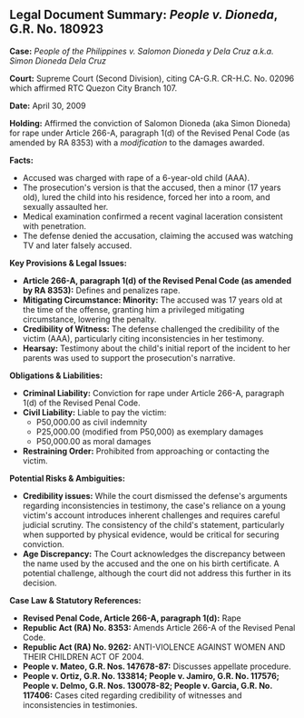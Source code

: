 ## Legal Document Summary: *People v. Dioneda*, G.R. No. 180923

**Case:** *People of the Philippines v. Salomon Dioneda y Dela Cruz a.k.a. Simon Dioneda Dela Cruz*

**Court:** Supreme Court (Second Division), citing CA-G.R. CR-H.C. No. 02096 which affirmed RTC Quezon City Branch 107.

**Date:** April 30, 2009

**Holding:** Affirmed the conviction of Salomon Dioneda (aka Simon Dioneda) for rape under Article 266-A, paragraph 1(d) of the Revised Penal Code (as amended by RA 8353) with a *modification* to the damages awarded.

**Facts:**
*   Accused was charged with rape of a 6-year-old child (AAA).
*   The prosecution's version is that the accused, then a minor (17 years old), lured the child into his residence, forced her into a room, and sexually assaulted her.
*   Medical examination confirmed a recent vaginal laceration consistent with penetration.
*   The defense denied the accusation, claiming the accused was watching TV and later falsely accused.

**Key Provisions & Legal Issues:**

*   **Article 266-A, paragraph 1(d) of the Revised Penal Code (as amended by RA 8353):** Defines and penalizes rape.
*   **Mitigating Circumstance: Minority:** The accused was 17 years old at the time of the offense, granting him a privileged mitigating circumstance, lowering the penalty.
*   **Credibility of Witness:**  The defense challenged the credibility of the victim (AAA), particularly citing inconsistencies in her testimony.
*   **Hearsay:** Testimony about the child's initial report of the incident to her parents was used to support the prosecution's narrative.

**Obligations & Liabilities:**

*   **Criminal Liability:** Conviction for rape under Article 266-A, paragraph 1(d) of the Revised Penal Code.
*   **Civil Liability:** Liable to pay the victim:
    *   P50,000.00 as civil indemnity
    *   P25,000.00 (modified from P50,000) as exemplary damages
    *   P50,000.00 as moral damages
*   **Restraining Order:** Prohibited from approaching or contacting the victim.

**Potential Risks & Ambiguities:**

*   **Credibility issues:** While the court dismissed the defense's arguments regarding inconsistencies in testimony, the case's reliance on a young victim's account introduces inherent challenges and requires careful judicial scrutiny. The consistency of the child's statement, particularly when supported by physical evidence, would be critical for securing conviction.
*   **Age Discrepancy:** The Court acknowledges the discrepancy between the name used by the accused and the one on his birth certificate. A potential challenge, although the court did not address this further in its decision.

**Case Law & Statutory References:**

*   **Revised Penal Code, Article 266-A, paragraph 1(d):** Rape
*   **Republic Act (RA) No. 8353:** Amends Article 266-A of the Revised Penal Code.
*   **Republic Act (RA) No. 9262:** ANTI-VIOLENCE AGAINST WOMEN AND THEIR CHILDREN ACT OF 2004.
*   **People v. Mateo, G.R. Nos. 147678-87:** Discusses appellate procedure.
*   **People v. Ortiz, G.R. No. 133814; People v. Jamiro, G.R. No. 117576; People v. Delmo, G.R. Nos. 130078-82; People v. Garcia, G.R. No. 117406:** Cases cited regarding credibility of witnesses and inconsistencies in testimonies.
